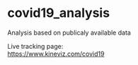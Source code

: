 # covid19_analysis  
Analysis based on publicaly available data

Live tracking page:  
https://www.kineviz.com/covid19
